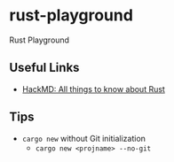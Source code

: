 # rust-playground
Rust Playground

## Useful Links
- [HackMD: All things to know about Rust](https://hackmd.io/@moriaki3193/SynyhZi9S)

## Tips
- `cargo new` without Git initialization
    - `cargo new <projname> --no-git`
